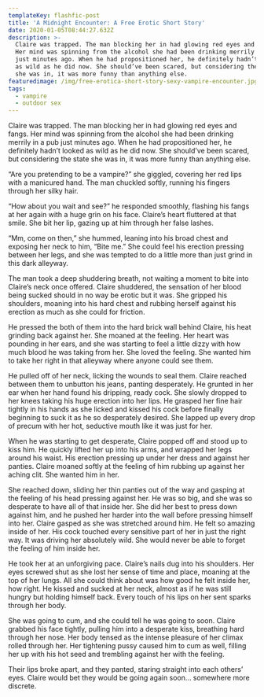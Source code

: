 ```yaml
---
templateKey: flashfic-post
title: 'A Midnight Encounter: A Free Erotic Short Story'
date: 2020-01-05T08:44:27.632Z
description: >-
  Claire was trapped. The man blocking her in had glowing red eyes and fangs.
  Her mind was spinning from the alcohol she had been drinking merrily in a pub
  just minutes ago. When he had propositioned her, he definitely hadn’t looked
  as wild as he did now. She should’ve been scared, but considering the state
  she was in, it was more funny than anything else.
featuredimage: /img/free-erotica-short-story-sexy-vampire-encounter.jpg
tags:
  - vampire
  - outdoor sex
---
```

Claire was trapped. The man blocking her in had glowing red eyes and fangs. Her mind was spinning from the alcohol she had been drinking merrily in a pub just minutes ago. When he had propositioned her, he definitely hadn’t looked as wild as he did now. She should’ve been scared, but considering the state she was in, it was more funny than anything else.

“Are you pretending to be a vampire?” she giggled, covering her red lips with a manicured hand. The man chuckled softly, running his fingers through her silky hair.

“How about you wait and see?” he responded smoothly, flashing his fangs at her again with a huge grin on his face. Claire’s heart fluttered at that smile. She bit her lip, gazing up at him through her false lashes.

“Mm, come on then,” she hummed, leaning into his broad chest and exposing her neck to him, “Bite me.” She could feel his erection pressing between her legs, and she was tempted to do a little more than just grind in this dark alleyway.

The man took a deep shuddering breath, not waiting a moment to bite into Claire’s neck once offered. Claire shuddered, the sensation of her blood being sucked should in no way be erotic but it was. She gripped his shoulders, moaning into his hard chest and rubbing herself against his erection as much as she could for friction.

He pressed the both of them into the hard brick wall behind Claire, his heat grinding back against her. She moaned at the feeling. Her heart was pounding in her ears, and she was starting to feel a little dizzy with how much blood he was taking from her. She loved the feeling. She wanted him to take her right in that alleyway where anyone could see them.

He pulled off of her neck, licking the wounds to seal them. Claire reached between them to unbutton his jeans, panting desperately. He grunted in her ear when her hand found his dripping, ready cock. She slowly dropped to her knees taking his huge erection into her lips. He grasped her fine hair tightly in his hands as she licked and kissed his cock before finally beginning to suck it as he so desperately desired. She lapped up every drop of precum with her hot, seductive mouth like it was just for her.

When he was starting to get desperate, Claire popped off and stood up to kiss him. He quickly lifted her up into his arms, and wrapped her legs around his waist. His erection pressing up under her dress and against her panties. Claire moaned softly at the feeling of him rubbing up against her aching clit. She wanted him in her.

She reached down, sliding her thin panties out of the way and gasping at the feeling of his head pressing against her. He was so big, and she was so desperate to have all of that inside her. She did her best to press down against him, and he pushed her harder into the wall before pressing himself into her. Claire gasped as she was stretched around him. He felt so amazing inside of her. His cock touched every sensitive part of her in just the right way. It was driving her absolutely wild. She would never be able to forget the feeling of him inside her.

He took her at an unforgiving pace. Claire’s nails dug into his shoulders. Her eyes screwed shut as she lost her sense of time and place, moaning at the top of her lungs. All she could think about was how good he felt inside her, how right. He kissed and sucked at her neck, almost as if he was still hungry but holding himself back. Every touch of his lips on her sent sparks through her body.

She was going to cum, and she could tell he was going to soon. Claire grabbed his face tightly, pulling him into a desperate kiss, breathing hard through her nose. Her body tensed as the intense pleasure of her climax rolled through her. Her tightening pussy caused him to cum as well, filling her up with his hot seed and trembling against her with the feeling.

Their lips broke apart, and they panted, staring straight into each others’ eyes. Claire would bet they would be going again soon... somewhere more discrete.
